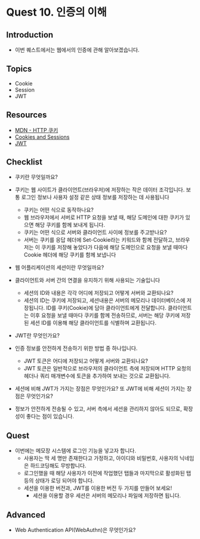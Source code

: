 # Quest 10. 인증의 이해

## Introduction
* 이번 퀘스트에서는 웹에서의 인증에 관해 알아보겠습니다.

## Topics
* Cookie
* Session
* JWT

## Resources
* [MDN - HTTP 쿠키](https://developer.mozilla.org/ko/docs/Web/HTTP/Cookies)
* [Cookies and Sessions](https://web.stanford.edu/~ouster/cgi-bin/cs142-fall10/lecture.php?topic=cookie)
* [JWT](https://jwt.io/)

## Checklist
* 쿠키란 무엇일까요?
- 쿠키는 웹 사이트가 클라이언트(브라우저)에 저장하는 작은 데이터 조각입니다. 보통 로그인 정보나 사용자 설정 같은 상태 정보를 저장하는 데 사용됩니다

  * 쿠키는 어떤 식으로 동작하나요?
  - 웹 브라우저에서 서버로 HTTP 요청을 보낼 때, 해당 도메인에 대한 쿠키가 있으면 해당 쿠키를 함께 보내게 됩니다. 

  * 쿠키는 어떤 식으로 서버와 클라이언트 사이에 정보를 주고받나요?
  - 서버는 쿠키를 응답 헤더에 Set-Cookie라는 키워드와 함께 전달하고, 브라우저는 이 쿠키를 저장해 놓았다가 다음에 해당 도메인으로 요청을 보낼 때마다 Cookie 헤더에 해당 쿠키를 함께 보냅니다

* 웹 어플리케이션의 세션이란 무엇일까요?
- 클라이언트와 서버 간의 연결을 유지하기 위해 사용되는 기술입니다

  * 세션의 ID와 내용은 각각 어디에 저장되고 어떻게 서버와 교환되나요?
  - 세션의 ID는 쿠키에 저장되고, 세션내용은 서버의 메모리나 데이터베이스에 저장됩니다. ID를 쿠키(Cookie)에 담아 클라이언트에게 전달합니다. 클라이언트는 이후 요청을 보낼 때마다 쿠키를 함께 전송하므로, 서버는 해당 쿠키에 저장된 세션 ID를 이용해 해당 클라이언트를 식별하며 교환됩니다.

* JWT란 무엇인가요?
- 인증 정보를 안전하게 전송하기 위한 방법 중 하나입니다.

  * JWT 토큰은 어디에 저장되고 어떻게 서버와 교환되나요?
  -  JWT 토큰은 일반적으로 브라우저의 클라이언트 측에 저장되며 HTTP 요청의 헤더나 쿼리 매개변수에 토큰을 추가하여 보내는 것으로 교환됩니다.

* 세션에 비해 JWT가 가지는 장점은 무엇인가요? 또 JWT에 비해 세션이 가지는 장점은 무엇인가요?
-  정보가 안전하게 전송될 수 있고, 서버 측에서 세션을 관리하지 않아도 되므로, 확장성이 좋다는 점이 있습니다.


## Quest
* 이번에는 메모장 시스템에 로그인 기능을 넣고자 합니다.
  * 사용자는 딱 세 명만 존재한다고 가정하고, 아이디와 비밀번호, 사용자의 닉네임은 하드코딩해도 무방합니다.
  * 로그인했을 때 해당 사용자가 이전에 작업했던 탭들과 마지막으로 활성화된 탭 등의 상태가 로딩 되어야 합니다.
  * 세션을 이용한 버전과, JWT를 이용한 버전 두 가지를 만들어 보세요!
    * 세션을 이용할 경우 세션은 서버의 메모리나 파일에 저장하면 됩니다.

## Advanced
* Web Authentication API(WebAuthn)은 무엇인가요?
